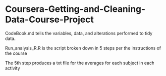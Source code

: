 # Coursera-Getting-and-Cleaning-Data-Course-Project


CodeBook.md tells the variables, data, and alterations performed to tidy data.

Run_analysis_R.R is the script broken down in 5 steps per the instructions of the course

The 5th step produces a txt file  for the averages for each subject in each activity

